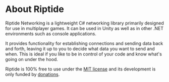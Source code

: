 # About Riptide

Riptide Networking is a lightweight C# networking library primarily designed for use in multiplayer games. It can be used in Unity as well as in other .NET environments such as console applications.

It provides functionality for establishing connections and sending data back and forth, leaving it up to you to decide what data you want to send and when. This is ideal if you like to be in control of your code and know what's going on under the hood.

Riptide is 100% free to use under the [MIT license](https://github.com/RiptideNetworking/Riptide/blob/main/LICENSE.md) and its development is only funded by [donations](https://github.com/sponsors/tom-weiland).